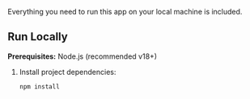 Everything you need to run this app on your local machine is included.

## Run Locally

**Prerequisites:** Node.js (recommended v18+)

1. Install project dependencies:
   ```bash
   npm install

